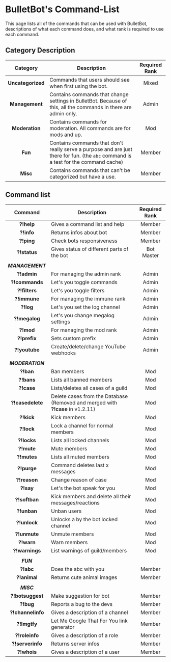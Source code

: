 # BulletBot's Command-List

This page lists all of the commands that can be used with BulletBot, descriptions of what each command does, and what rank is required to use each command.

## Category Description

|     Category      | Description                                                                                                                         | Required Rank |
| :---------------: | ----------------------------------------------------------------------------------------------------------------------------------- | :-----------: |
| **Uncategorized** | Commands that users should see when first using the bot.                                                                            |     Mixed     |
|  **Management**   | Contains commands that change settings in BulletBot. Because of this, all the commands in there are admin only.                     |     Admin     |
|  **Moderation**   | Contains commands for moderation. All commands are for mods and up.                                                                 |      Mod      |
|      **Fun**      | Contains commands that don't really serve a purpose and are just there for fun. (the `abc` command is a test for the command cache) |    Member     |
|     **Misc**      | Contains commands that can't be categorized but have a use.                                                                         |    Member     |

## Command list

|      Command      | Description                                                   | Required Rank |
| :---------------: | ------------------------------------------------------------- | :-----------: |
|    **?!help**     | Gives a command list and help                                 |    Member     |
|    **?!info**     | Returns infos about bot                                       |    Member     |
|    **?!ping**     | Check bots responsiveness                                     |    Member     |
|   **?!status**    | Gives status of different parts of the bot                    |  Bot Master   |
|                   |                                                               |               |
| **_MANAGEMENT_**  |                                                               |               |
|    **?!admin**    | For managing the admin rank                                   |     Admin     |
|  **?!commands**   | Let's you toggle commands                                     |     Admin     |
|   **?!filters**   | Let's you toggle filters                                      |     Admin     |
|   **?!immune**    | For managing the immune rank                                  |     Admin     |
|     **?!log**     | Let's you set the log channel                                 |     Admin     |
|   **?!megalog**   | Let's you change megalog settings                             |     Admin     |
|     **?!mod**     | For managing the mod rank                                     |     Admin     |
|   **?!prefix**    | Sets custom prefix                                            |     Admin     |
|   **?!youtube**   | Create/delete/change YouTube webhooks                         |     Admin     |
|                   |                                                               |               |
| **_MODERATION_**  |                                                               |               |
|     **?!ban**     | Ban members                                                   |      Mod      |
|    **?!bans**     | Lists all banned members                                      |      Mod      |
|    **?!case**     | Lists/deletes all cases of a guild                            |      Mod      |
| **?!casedelete**  | Delete cases from the Database (Removed and merged with **?!case** in v1.2.11)           |      Mod      |
|    **?!kick**     | Kick members                                                  |      Mod      |
|    **?!lock**     | Lock a channel for normal members                             |      Mod      |
|    **?!locks**    | Lists all locked channels                                     |      Mod      |
|    **?!mute**     | Mute members                                                  |      Mod      |
|    **?!mutes**    | Lists all muted members                                       |      Mod      |
|    **?!purge**    | Command deletes last x messages                               |      Mod      |
|   **?!reason**    | Change reason of case                                         |      Mod      |
|     **?!say**     | Let's the bot speak for you                                   |      Mod      |
|   **?!softban**   | Kick members and delete all their messages/reactions          |      Mod      |
|    **?!unban**    | Unban users                                                   |      Mod      |
|   **?!unlock**    | Unlocks a by the bot locked channel                           |      Mod      |
|   **?!unmute**    | Unmute members                                                |      Mod      |
|    **?!warn**     | Warn members                                                  |      Mod      |
|  **?!warnings**   | List warnings of guild/members                                |      Mod      |
|                   |                                                               |               |
|     **_FUN_**     |                                                               |               |
|     **?!abc**     | Does the abc with you                                         |    Member     |
|   **?!animal**    | Returns cute animal images                                    |    Member     |
|                   |                                                               |               |
|    **_MISC_**     |                                                               |               |
| **?!botsuggest**  | Make suggestion for bot                                       |    Member     |
|     **?!bug**     | Reports a bug to the devs                                     |    Member     |
| **?!channelinfo** | Gives a description of a channel                              |    Member     |
|   **?!lmgtfy**    | Let Me Google That For You link generator                     |    Member     |
|  **?!roleinfo**   | Gives a description of a role                                 |    Member     |
| **?!serverinfo**  | Returns server infos                                          |    Member     |
|    **?!whois**    | Gives a description of a user                                 |    Member     |
